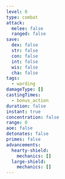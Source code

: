 ```yaml
---
level: 0
type: combat
attack:
  melee: false
  ranged: false
save:
  dex: false
  str: false
  con: false
  int: false
  wis: false
  cha: false
tags:
  - warding
damageType: []
castingTimes:
  - bonus_action
duration: false
instant: true
concentration: false
range: 0
aoe: false
detonates: false
primes: false
advancements:
  hearty-shield:
    mechanics: []
  large-shield:
    mechanics: []
---
```

